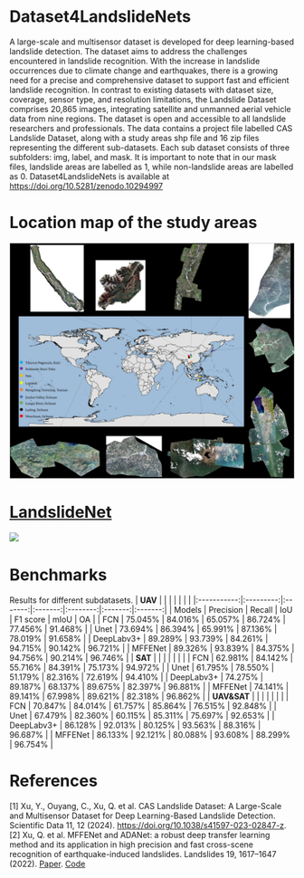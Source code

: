 # Dataset4LandslideNets
A large-scale and multisensor dataset is developed for deep learning-based landslide detection. The dataset aims to address the challenges encountered in landslide recognition. With the increase in landslide occurrences due to climate change and earthquakes, there is a growing need for a precise and comprehensive dataset to support fast and efficient landslide recognition. In contrast to existing datasets with dataset size, coverage, sensor type, and resolution limitations, the Landslide Dataset comprises 20,865 images, integrating satellite and unmanned aerial vehicle data from nine regions. The dataset is open and accessible to all landslide researchers and professionals. The data contains a project file labelled CAS Landslide Dataset, along with a study areas shp file and 16 zip files representing the different sub-datasets. Each sub dataset consists of three subfolders: img, label, and mask. It is important to note that in our mask files, landslide areas are labelled as 1, while non-landslide areas are labelled as 0. Dataset4LandslideNets is available at https://doi.org/10.5281/zenodo.10294997
# Location map of the study areas
![Location map of the study areas](https://github.com/HydroPML/Dataset4Landslide/blob/main/41597_2023_2847_Fig1_HTML.webp)
# [LandslideNet](https://github.com/xupine/LandslideNet)
![](https://github.com/HydroPML/Dataset4LandslideNets/blob/main/landslideNet.png)
# Benchmarks
Results for different subdatasets.
|   **UAV**   |           |         |         |          |         |         |
|:-----------:|:---------:|:-------:|:-------:|:--------:|:-------:|:-------:|
|    Models   | Precision |  Recall |   IoU   | F1 score |   mIoU  |    OA   |
|     FCN     |  75.045%  | 84.016% | 65.057% |  86.724% | 77.456% | 91.468% |
|     Unet    |  73.694%  | 86.394% | 65.991% |  87.136% | 78.019% | 91.658% |
|  DeepLabv3+ |  89.289%  | 93.739% | 84.261% |  94.715% | 90.142% | 96.721% |
|   MFFENet   |  89.326%  | 93.839% | 84.375% |  94.756% | 90.214% | 96.746% |
|   **SAT**   |           |         |         |          |         |         |
|     FCN     |  62.981%  | 84.142% | 55.716% |  84.391% | 75.173% | 94.972% |
|     Unet    |  61.795%  | 78.550% | 51.179% |  82.316% | 72.619% | 94.410% |
|  DeepLabv3+ |  74.275%  | 89.187% | 68.137% |  89.675% | 82.397% | 96.881% |
|   MFFENet   |  74.141%  | 89.141% | 67.998% |  89.621% | 82.318% | 96.862% |
| **UAV&SAT** |           |         |         |          |         |         |
|     FCN     |  70.847%  | 84.014% | 61.757% |  85.864% | 76.515% | 92.848% |
|     Unet    |  67.479%  | 82.360% | 60.115% |  85.311% | 75.697% | 92.653% |
|  DeepLabv3+ |  86.128%  | 92.013% | 80.125% |  93.563% | 88.316% | 96.687% |
|   MFFENet   |  86.133%  | 92.121% | 80.088% |  93.608% | 88.299% | 96.754% |
# References
[1] Xu, Y., Ouyang, C., Xu, Q. et al. CAS Landslide Dataset: A Large-Scale and Multisensor Dataset for Deep Learning-Based Landslide Detection. Scientific Data 11, 12 (2024). https://doi.org/10.1038/s41597-023-02847-z.  
[2] Xu, Q. et al. MFFENet and ADANet: a robust deep transfer learning method and its application in high precision and fast cross-scene recognition of earthquake-induced landslides. Landslides 19, 1617–1647 (2022). [Paper](https://doi.org/10.1007/s10346-022-01847-1). [Code](https://github.com/xupine/LandslideNet) 


